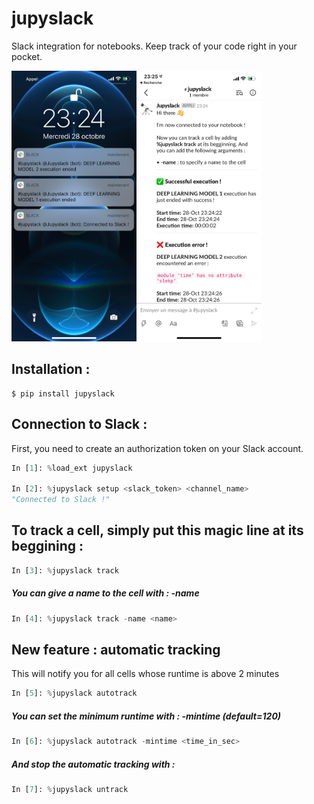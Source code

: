 # jupyslack

Slack integration for notebooks. Keep track of your code right in your pocket.

<img src="https://github.com/Achuttarsing/jupyslack/blob/main/doc/assets/IMG_5411.PNG" alt="drawing" width="200"/><img src="https://github.com/Achuttarsing/jupyslack/blob/main/doc/assets/IMG_5412.PNG" alt="drawing" width="200"/>


## Installation :

```console
$ pip install jupyslack
```
## Connection to Slack :
First, you need to create an authorization token on your Slack account.

```python
In [1]: %load_ext jupyslack

In [2]: %jupyslack setup <slack_token> <channel_name>
"Connected to Slack !"
```

## To track a cell, simply put this magic line at its beggining :

```python
In [3]: %jupyslack track
```

##### You can give a name to the cell with : -name

```python
In [4]: %jupyslack track -name <name>
```

## New feature : automatic tracking
This will notify you for all cells whose runtime is above 2 minutes

```python
In [5]: %jupyslack autotrack
```

##### You can set the minimum runtime with : -mintime (default=120)

```python
In [6]: %jupyslack autotrack -mintime <time_in_sec>
```

##### And stop the automatic tracking with :

```python
In [7]: %jupyslack untrack
```

